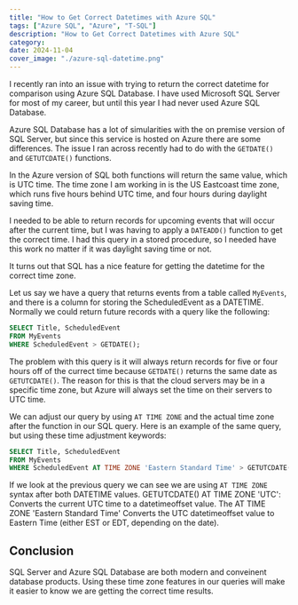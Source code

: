 ```yaml
---
title: "How to Get Correct Datetimes with Azure SQL"
tags: ["Azure SQL", "Azure", "T-SQL"]
description: "How to Get Correct Datetimes with Azure SQL"
category: 
date: 2024-11-04
cover_image: "./azure-sql-datetime.png"
---
```


I recently ran into an issue with trying to return the correct datetime for comparison using Azure SQL Database. I have used Microsoft SQL Server for most of my career, but until this year I had never used Azure SQL Database.

Azure SQL Database has a lot of simularities with the on premise version of SQL Server, but since this service is hosted on Azure there are some differences. The issue I ran across recently had to do with the `GETDATE()` and `GETUTCDATE()` functions.

In the Azure version of SQL both functions will return the same value, which is UTC time. The time zone I am working in is the US Eastcoast time zone, which runs five hours behind UTC time, and four hours during daylight saving time.

I needed to be able to return records for upcoming events that will occur after the current time, but I was having to apply a `DATEADD()` function to get the correct time. I had this query in a stored procedure, 
so I needed have this work no matter if it was daylight saving time or not.

It turns out that SQL has a nice feature for getting the datetime for the correct time zone.

Let us say we have a query that returns events from a table called `MyEvents`, and there is a column for storing the ScheduledEvent as a DATETIME. Normally we could return future records with a query like the following:

```sql
SELECT Title, ScheduledEvent
FROM MyEvents
WHERE ScheduledEvent > GETDATE();
```

The problem with this query is it will always return records for five or four hours off of the currect time because `GETDATE()` returns the same date as `GETUTCDATE()`. The reason for this is that the cloud servers may be in a specific time zone, but Azure will always set the time on their servers to UTC time. 

We can adjust our query by using `AT TIME ZONE` and the actual time zone after the function in our SQL query. Here is an example of the same query, but using these time adjustment keywords:

```sql
SELECT Title, ScheduledEvent
FROM MyEvents
WHERE ScheduledEvent AT TIME ZONE 'Eastern Standard Time' > GETUTCDATE() AT TIME ZONE 'UTC' AT TIME ZONE 'Eastern Standard Time';
```

If we look at the previous query we can see we are using `AT TIME ZONE` syntax after both DATETIME values. GETUTCDATE() AT TIME ZONE 'UTC': Converts the current UTC time to a datetimeoffset value.
The AT TIME ZONE 'Eastern Standard Time' Converts the UTC datetimeoffset value to Eastern Time (either EST or EDT, depending on the date).

## Conclusion

SQL Server and Azure SQL Database are both modern and conveinent database products. Using these time zone features in our queries will make it easier to know we are getting the correct time results.